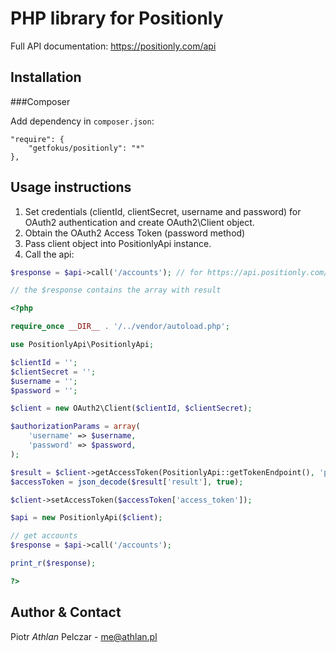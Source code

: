 PHP library for Positionly
==============

Full API documentation: https://positionly.com/api

Installation
------------------

###Composer

Add dependency in `composer.json`:

```
"require": {
    "getfokus/positionly": "*"
},
```

Usage instructions
------------------

  1. Set credentials (clientId, clientSecret, username and password) for OAuth2 authentication and create OAuth2\Client object.
  2. Obtain the OAuth2 Access Token (password method)
  3. Pass client object into PositionlyApi instance.
  4. Call the api:
  ```php
  $response = $api->call('/accounts'); // for https://api.positionly.com/v1/accounts.json

  // the $response contains the array with result
  ```

```php
<?php

require_once __DIR__ . '/../vendor/autoload.php';

use PositionlyApi\PositionlyApi;

$clientId = '';
$clientSecret = '';
$username = '';
$password = '';

$client = new OAuth2\Client($clientId, $clientSecret);

$authorizationParams = array(
	'username' => $username,
	'password' => $password,
);

$result = $client->getAccessToken(PositionlyApi::getTokenEndpoint(), 'password', $authorizationParams);
$accessToken = json_decode($result['result'], true);

$client->setAccessToken($accessToken['access_token']);

$api = new PositionlyApi($client);

// get accounts
$response = $api->call('/accounts');

print_r($response);

?>
```


Author & Contact
----------------

Piotr *Athlan* Pelczar
    - me@athlan.pl
